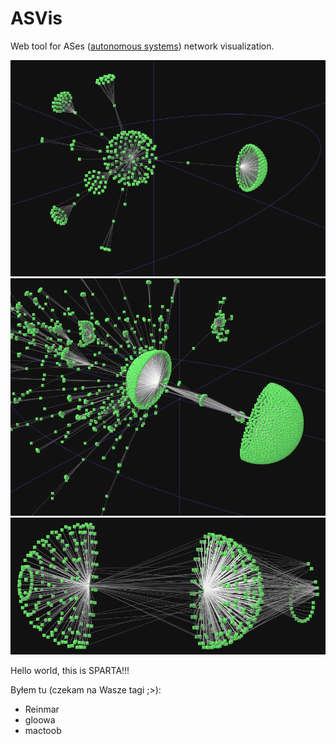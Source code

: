 ASVis
===========

Web tool for ASes (<a href="http://en.wikipedia.org/wiki/Autonomous_system_(Internet)">autonomous systems</a>) network visualization.

<img src="https://github.com/zpi2011asvis/asvis/raw/master/docs/screen3.png" width="600" alt="AS network screenshot">
<img src="https://github.com/zpi2011asvis/asvis/raw/master/docs/screen4.png" width="600" alt="AS network screenshot">
<img src="https://github.com/zpi2011asvis/asvis/raw/master/docs/screen1.png" width="600" alt="AS network screenshot">

Hello world, this is SPARTA!!!

Byłem tu (czekam na Wasze tagi ;>):

* Reinmar
* gloowa
* mactoob
